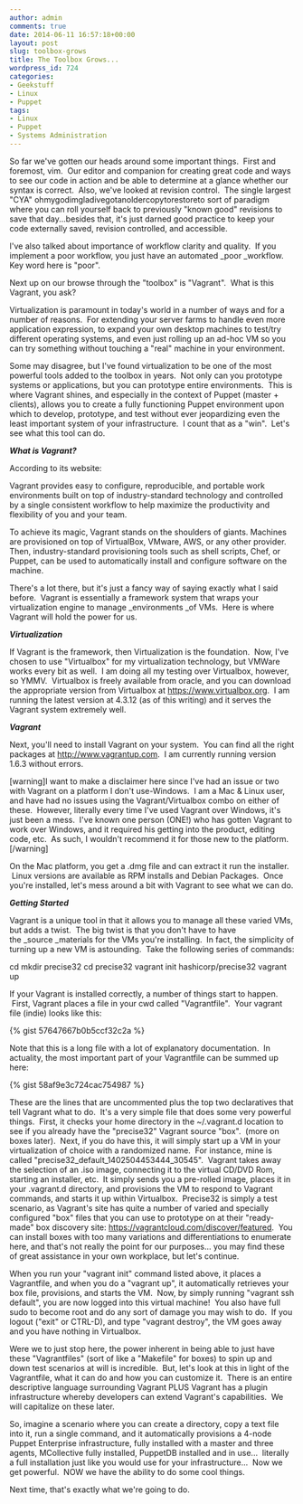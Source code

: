 ```yaml
---
author: admin
comments: true
date: 2014-06-11 16:57:18+00:00
layout: post
slug: toolbox-grows
title: The Toolbox Grows...
wordpress_id: 724
categories:
- Geekstuff
- Linux
- Puppet
tags:
- Linux
- Puppet
- Systems Administration
---
```


So far we've gotten our heads around some important things.  First and foremost, vim.  Our editor and companion for creating great code and ways to see our code in action and be able to determine at a glance whether our syntax is correct.  Also, we've looked at revision control.  The single largest "CYA" ohmygodimgladivegotanoldercopytorestoreto sort of paradigm where you can roll yourself back to previously "known good" revisions to save that day...besides that, it's just darned good practice to keep your code externally saved, revision controlled, and accessible.

I've also talked about importance of workflow clarity and quality.  If you implement a poor workflow, you just have an automated _poor _workflow. Key word here is "poor".

Next up on our browse through the "toolbox" is "Vagrant".  What is this Vagrant, you ask?

Virtualization is paramount in today's world in a number of ways and for a number of reasons.  For extending your server farms to handle even more application expression, to expand your own desktop machines to test/try different operating systems, and even just rolling up an ad-hoc VM so you can try something without touching a "real" machine in your environment.

Some may disagree, but I've found virtualization to be one of the most powerful tools added to the toolbox in years.  Not only can you prototype systems or applications, but you can prototype entire environments.  This is where Vagrant shines, and especially in the context of Puppet (master + clients), allows you to create a fully functioning Puppet environment upon which to develop, prototype, and test without ever jeopardizing even the least important system of your infrastructure.  I count that as a "win".  Let's see what this tool can do.

_**What *is* Vagrant?**_

According to its website:


Vagrant provides easy to configure, reproducible, and portable work environments built on top of industry-standard technology and controlled by a single consistent workflow to help maximize the productivity and flexibility of you and your team.


To achieve its magic, Vagrant stands on the shoulders of giants. Machines are provisioned on top of VirtualBox, VMware, AWS, or any other provider. Then, industry-standard provisioning tools such as shell scripts, Chef, or Puppet, can be used to automatically install and configure software on the machine.

There's a lot there, but it's just a fancy way of saying exactly what I said before.  Vagrant is essentially a framework system that wraps your virtualization engine to manage _environments _of VMs.  Here is where Vagrant will hold the power for us.

_**Virtualization**_

If Vagrant is the framework, then Virtualization is the foundation.  Now, I've chosen to use "Virtualbox" for my virtualization technology, but VMWare works every bit as well.  I am doing all my testing over Virtualbox, however, so YMMV.  Virtualbox is freely available from oracle, and you can download the appropriate version from Virtualbox at https://www.virtualbox.org.  I am running the latest version at 4.3.12 (as of this writing) and it serves the Vagrant system extremely well.

_**Vagrant**_

Next, you'll need to install Vagrant on your system.  You can find all the right packages at http://www.vagrantup.com.  I am currently running version 1.6.3 without errors.

[warning]I want to make a disclaimer here since I've had an issue or two with Vagrant on a platform I don't use-Windows.  I am a Mac & Linux user, and have had no issues using the Vagrant/Virtualbox combo on either of these.  However, literally every time I've used Vagrant over Windows, it's just been a mess.  I've known one person (ONE!) who has gotten Vagrant to work over Windows, and it required his getting into the product, editing code, etc.  As such, I wouldn't recommend it for those new to the platform.[/warning]

On the Mac platform, you get a .dmg file and can extract it run the installer.  Linux versions are available as RPM installs and Debian Packages.  Once you're installed, let's mess around a bit with Vagrant to see what we can do.

_**Getting Started**_

Vagrant is a unique tool in that it allows you to manage all these varied VMs, but adds a twist.  The big twist is that you don't have to have the _source _materials for the VMs you're installing.  In fact, the simplicity of turning up a new VM is astounding.  Take the following series of commands:


cd <your favorite directory>
mkdir precise32
cd precise32
vagrant init hashicorp/precise32
vagrant up


If your Vagrant is installed correctly, a number of things start to happen.  First, Vagrant places a file in your cwd called "Vagrantfile".  Your vagrant file (indie) looks like this:

{% gist 57647667b0b5ccf32c2a %}


Note that this is a long file with a lot of explanatory documentation.  In actuality, the most important part of your Vagrantfile can be summed up here:

{% gist 58af9e3c724cac754987 %}


These are the lines that are uncommented plus the top two declaratives that tell Vagrant what to do.  It's a very simple file that does some very powerful things.  First, it checks your home directory in the ~/.vagrant.d location to see if you already have the "precise32" Vagrant source "box".  (more on boxes later).  Next, if you do have this, it will simply start up a VM in your virtualization of choice with a randomized name.  For instance, mine is called "precise32_default_1402504453444_30545".  Vagrant takes away the selection of an .iso image, connecting it to the virtual CD/DVD Rom, starting an installer, etc.  It simply sends you a pre-rolled image, places it in your .vagrant.d directory, and provisions the VM to respond to Vagrant commands, and starts it up within Virtualbox.  Precise32 is simply a test scenario, as Vagrant's site has quite a number of varied and specially configured "box" files that you can use to prototype on at their "ready-made" box discovery site: https://vagrantcloud.com/discover/featured.  You can install boxes with too many variations and differentiations to enumerate here, and that's not really the point for our purposes... you may find these of great assistance in your own workplace, but let's continue.

When you run your "vagrant init" command listed above, it places a Vagrantfile, and when you do a "vagrant up", it automatically retrieves your box file, provisions, and starts the VM.  Now, by simply running "vagrant ssh default", you are now logged into this virtual machine!  You also have full sudo to become root and do any sort of damage you may wish to do.  If you logout ("exit" or CTRL-D), and type "vagrant destroy", the VM goes away and you have nothing in Virtualbox.

Were we to just stop here, the power inherent in being able to just have these "Vagrantfiles" (sort of like a "Makefile" for boxes) to spin up and down test scenarios at will is incredible.  But, let's look at this in light of the Vagrantfile, what it can do and how you can customize it.  There is an entire descriptive language surrounding Vagrant PLUS Vagrant has a plugin infrastructure whereby developers can extend Vagrant's capabilities.  We will capitalize on these later.

So, imagine a scenario where you can create a directory, copy a text file into it, run a single command, and it automatically provisions a 4-node Puppet Enterprise infrastructure, fully installed with a master and three agents, MCollective fully installed, PuppetDB installed and in use...  literally a full installation just like you would use for your infrastructure...  Now we get powerful.  NOW we have the ability to do some cool things.

Next time, that's exactly what we're going to do.


